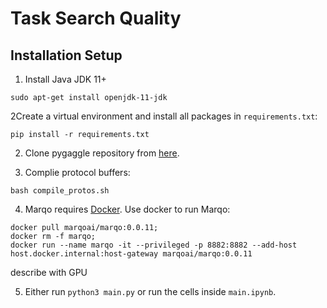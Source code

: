 # Task Search Quality

## Installation Setup

1. Install Java JDK 11+

`sudo apt-get install openjdk-11-jdk`

2Create a virtual environment and install all packages in `requirements.txt`:

```
pip install -r requirements.txt
```

2. Clone pygaggle repository from [here](https://github.com/castorini/pygaggle).

3. Complie protocol buffers:

```
bash compile_protos.sh
```


4. Marqo requires [Docker](https://docs.docker.com/get-docker/). Use docker to run Marqo:

```
docker pull marqoai/marqo:0.0.11;
docker rm -f marqo;
docker run --name marqo -it --privileged -p 8882:8882 --add-host host.docker.internal:host-gateway marqoai/marqo:0.0.11
```

describe with GPU

5. Either run `python3 main.py` or run the cells inside `main.ipynb`.


